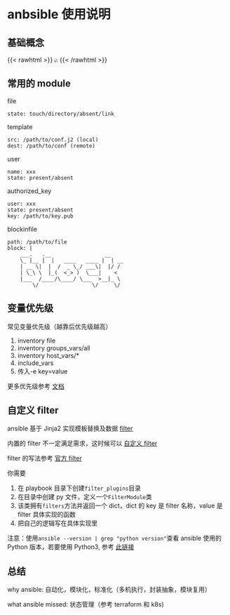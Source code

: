 # anbsible 使用说明

## 基础概念

{{< rawhtml >}}
<img src="https://cdn.luohy15.com/ansible.jpg" style="zoom: 50%;" />
{{< /rawhtml >}}

## 常用的 module

file

    state: touch/directory/absent/link

template

    src: /path/to/conf.j2 (local)
    dest: /path/to/conf (remote)

user

    name: xxx
    state: present/absent

authorized_key

    user: xxx
    state: present/absent
    key: /path/to/key.pub

blockinfile

    path: /path/to/file
    block: |
        ___.   .__                 __    
        \_ |__ |  |   ____   ____ |  | __
        | __ \|  |  /  _ \_/ ___\|  |/ /
        | \_\ \  |_(  <_> )  \___|    < 
        |___  /____/\____/ \___  >__|_ \
            \/                 \/     \/

## 变量优先级

常见变量优先级（越靠后优先级越高）

1. inventory file
2. inventory groups_vars/all
3. inventory host_vars/*
4. include_vars
5. 传入-e key=value

更多优先级参考 [文档](https://docs.ansible.com/ansible/latest/user_guide/playbooks_variables.html#variable-precedence-where-should-i-put-a-variable)

## 自定义 filter

ansible 基于 Jinja2 实现模板替换及数据 [filter](https://docs.ansible.com/ansible/latest/user_guide/playbooks_filters.html)

内置的 filter 不一定满足需求，这时候可以 [自定义 filter](https://docs.ansible.com/ansible/latest/dev_guide/developing_plugins.html#filter-plugins)

filter 的写法参考 [官方 filter](https://github.com/ansible/ansible/blob/devel/lib/ansible/plugins/filter/core.py) 

你需要

1. 在 playbook 目录下创建`filter_plugins`目录
2. 在目录中创建 py 文件，定义一个`FilterModule`类
3. 该类拥有`filters`方法并返回一个 dict，dict 的 key 是 filter 名称，value 是 filter 具体实现的函数
4. 把自己的逻辑写在具体实现里

注意：使用`ansible --version | grep "python version"`查看 ansible 使用的 Python 版本，若要使用 Python3, 参考 [此链接](https://docs.ansible.com/ansible/latest/reference_appendices/python_3_support.html)

## 总结

why ansible: 自动化，模块化，标准化（多机执行，封装抽象，模块复用）

what ansible missed: 状态管理（参考 terraform 和 k8s)
